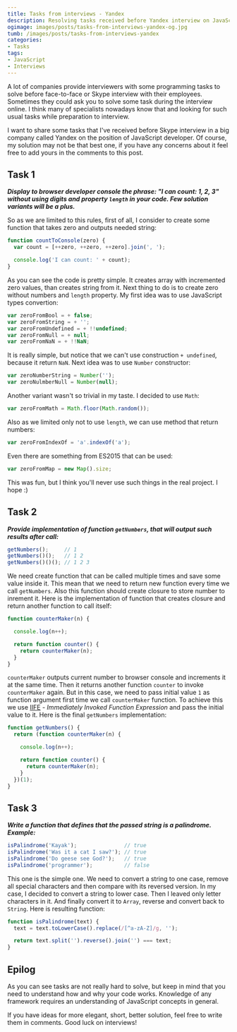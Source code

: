 ```yaml
---
title: Tasks from interviews - Yandex
description: Resolving tasks received before Yandex interview on JavaScript developer position.
ogimage: images/posts/tasks-from-interviews-yandex-og.jpg
tumb: /images/posts/tasks-from-interviews-yandex
categories:
- Tasks
tags:
- JavaScript
- Interviews
---
```

A lot of companies provide interviewers with some programming tasks to solve before face-to-face or Skype interview with their employees. Sometimes they could ask you to solve some task during the interview online. I think many of specialists nowadays know that and looking for such usual tasks while preparation to interview.

I want to share some tasks that I've received before Skype interview in a big company called Yandex on the position of JavaScript developer. Of course, my solution may not be that best one, if you have any concerns about it feel free to add yours in the comments to this post.

## Task 1
_**Display to browser developer console the phrase: "I can count: 1, 2, 3" without using digits and property `length` in your code. Few solution variants will be a plus.**_

So as we are limited to this rules, first of all, I consider to create some function that takes zero and outputs needed string:

```js
function countToConsole(zero) {
  var count = [++zero, ++zero, ++zero].join(', ');

  console.log('I can count: ' + count);
}
```

As you can see the code is pretty simple. It creates array with incremented zero values, than creates string from it. Next thing to do is to create zero without numbers and `length` property. My first idea was to use JavaScript types convertion:

```js
var zeroFromBool = + false;
var zeroFromString = + '';
var zeroFromUndefined = + !!undefined;
var zeroFromNull = + null;
var zeroFromNaN = + !!NaN;
```

It is really simple, but notice that we can't use construction `+ undefined`, because it return `NaN`. Next idea was to use `Number` constructor:

```js
var zeroNumberString = Number('');
var zeroNulmberNull = Number(null);
```

Another variant wasn't so trivial in my taste. I decided to use `Math`:

```js
var zeroFromMath = Math.floor(Math.random());
```

Also as we limited only not to use `length`, we can use method that return numbers:

```js
var zeroFromIndexOf = 'a'.indexOf('a');
```

Even there are something from ES2015 that can be used:

```js
var zeroFromMap = new Map().size;
```

This was fun, but I think you'll never use such things in the real project. I hope :)

## Task 2
_**Provide implementation of function `getNumbers`, that will output such results after call:**_
```js
getNumbers();     // 1
getNumbers()();   // 1 2
getNumbers()()(); // 1 2 3
```
We need create function that can be called multiple times and save some value inside it. This mean that we need to return new function every time we call `getNumbers`. Also this function should create closure to store number to inrement it. Here is the implementation of function that creates closure and return another function to call itself:

```js
function counterMaker(n) {

  console.log(n++);

  return function counter() {
    return counterMaker(n);
  }
}
```

`counterMaker` outputs current number to browser console and increments it at the same time. Then it returns another function `counter` to invoke `counterMaker` again. But in this case, we need to pass initial value `1` as function argument first time we call `counterMaker` function. To achieve this we use [IIFE](https://developer.mozilla.org/en-US/docs/Glossary/IIFE) - _Immediately Invoked Function Expression_ and pass the initial value to it. Here is the final `getNumbers` implementation:

```js
function getNumbers() {
  return (function counterMaker(n) {

    console.log(n++);

    return function counter() {
      return counterMaker(n);
    }
  })(1);
}

```

## Task 3
_**Write a function that defines that the passed string is a palindrome. Example:**_

```js
isPalindrome('Кayak');               // true
isPalindrome('Was it a cat I saw?'); // true
isPalindrome('Do geese see God?');   // true
isPalindrome('programmer');          // false
```

This one is the simple one. We need to convert a string to one case, remove all special characters and then compare with its reversed version. In my case, I decided to convert a string to lower case. Then I leaved only letter characters in it. And finally convert it to `Array`, reverse and convert back to `String`. Here is resulting function:

```js
function isPalindrome(text) {
  text = text.toLowerCase().replace(/[^a-zA-Z]/g, '');

  return text.split('').reverse().join('') === text;
}
```

## Epilog

As you can see tasks are not really hard to solve, but keep in mind that you need to understand how and why your code works. Knowledge of any framework requires an understanding of JavaScript concepts in general.

If you have ideas for more elegant, short, better solution, feel free to write them in comments. Good luck on interviews!

